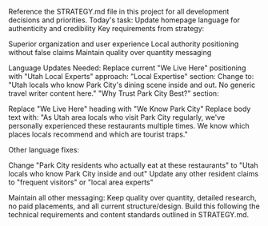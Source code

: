 Reference the STRATEGY.md file in this project for all development decisions and priorities.
Today's task: Update homepage language for authenticity and credibility
Key requirements from strategy:

Superior organization and user experience
Local authority positioning without false claims
Maintain quality over quantity messaging

Language Updates Needed:
Replace current "We Live Here" positioning with "Utah Local Experts" approach:
"Local Expertise" section:
Change to: "Utah locals who know Park City's dining scene inside and out. No generic travel writer content here."
"Why Trust Park City Best?" section:

Replace "We Live Here" heading with "We Know Park City"
Replace body text with: "As Utah area locals who visit Park City regularly, we've personally experienced these restaurants multiple times. We know which places locals recommend and which are tourist traps."

Other language fixes:

Change "Park City residents who actually eat at these restaurants" to "Utah locals who know Park City inside and out"
Update any other resident claims to "frequent visitors" or "local area experts"

Maintain all other messaging: Keep quality over quantity, detailed research, no paid placements, and all current structure/design.
Build this following the technical requirements and content standards outlined in STRATEGY.md.